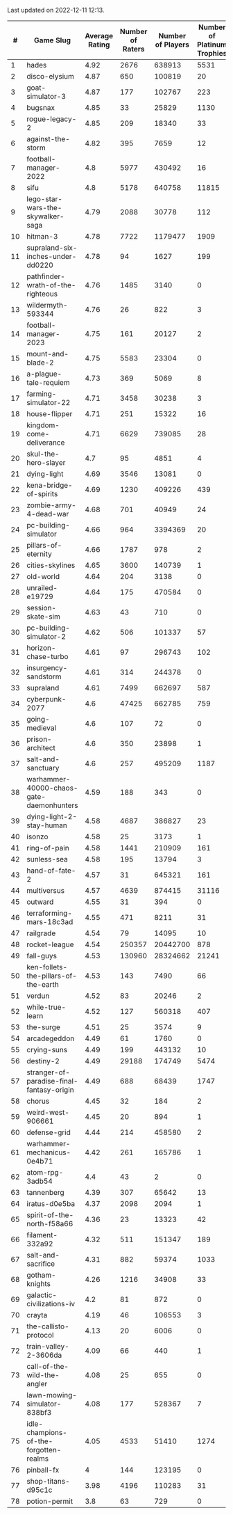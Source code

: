 Last updated on 2022-12-11 12:13.


|#|Game Slug|Average Rating|Number of Raters|Number of Players|Number of Platinum Trophies|Max Rarity (%)|
|---|---|---|---|---|---|---|
|1|hades|4.92|2676|638913|5531|89|
|2|disco-elysium|4.87|650|100819|20|28|
|3|goat-simulator-3|4.87|177|102767|223|91|
|4|bugsnax|4.85|33|25829|1130|97|
|5|rogue-legacy-2|4.85|209|18340|33|1|
|6|against-the-storm|4.82|395|7659|12|31|
|7|football-manager-2022|4.8|5977|430492|16|49|
|8|sifu|4.8|5178|640758|11815|96|
|9|lego-star-wars-the-skywalker-saga|4.79|2088|30778|112|98|
|10|hitman-3|4.78|7722|1179477|1909|48|
|11|supraland-six-inches-under-dd0220|4.78|94|1627|199|99|
|12|pathfinder-wrath-of-the-righteous|4.76|1485|3140|0|44|
|13|wildermyth-593344|4.76|26|822|3|6|
|14|football-manager-2023|4.75|161|20127|2|80|
|15|mount-and-blade-2|4.75|5583|23304|0|12|
|16|a-plague-tale-requiem|4.73|369|5069|8|92|
|17|farming-simulator-22|4.71|3458|30238|3|79|
|18|house-flipper|4.71|251|15322|16|93|
|19|kingdom-come-deliverance|4.71|6629|739085|28|30|
|20|skul-the-hero-slayer|4.7|95|4851|4|96|
|21|dying-light|4.69|3546|13081|0|96|
|22|kena-bridge-of-spirits|4.69|1230|409226|439|94|
|23|zombie-army-4-dead-war|4.68|701|40949|24|67|
|24|pc-building-simulator|4.66|964|3394369|20|48|
|25|pillars-of-eternity|4.66|1787|978|2|80|
|26|cities-skylines|4.65|3600|140739|1|73|
|27|old-world|4.64|204|3138|0|85|
|28|unrailed-e19729|4.64|175|470584|0|5|
|29|session-skate-sim|4.63|43|710|0|27|
|30|pc-building-simulator-2|4.62|506|101337|57|75|
|31|horizon-chase-turbo|4.61|97|296743|102|84|
|32|insurgency-sandstorm|4.61|314|244378|0|6|
|33|supraland|4.61|7499|662697|587|99|
|34|cyberpunk-2077|4.6|47425|662785|759|63|
|35|going-medieval|4.6|107|72|0|81|
|36|prison-architect|4.6|350|23898|1|34|
|37|salt-and-sanctuary|4.6|257|495209|1187|83|
|38|warhammer-40000-chaos-gate-daemonhunters|4.59|188|343|0|17|
|39|dying-light-2-stay-human|4.58|4687|386827|23|1|
|40|isonzo|4.58|25|3173|1|60|
|41|ring-of-pain|4.58|1441|210909|161|96|
|42|sunless-sea|4.58|195|13794|3|37|
|43|hand-of-fate-2|4.57|31|645321|161|72|
|44|multiversus|4.57|4639|874415|31116|77|
|45|outward|4.55|31|394|0|76|
|46|terraforming-mars-18c3ad|4.55|471|8211|31|56|
|47|railgrade|4.54|79|14095|10|98|
|48|rocket-league|4.54|250357|20442700|878|76|
|49|fall-guys|4.53|130960|28324662|21241|6|
|50|ken-follets-the-pillars-of-the-earth|4.53|143|7490|66|48|
|51|verdun|4.52|83|20246|2|74|
|52|while-true-learn|4.52|127|560318|407|93|
|53|the-surge|4.51|25|3574|9|94|
|54|arcadegeddon|4.49|61|1760|0|93|
|55|crying-suns|4.49|199|443132|10|65|
|56|destiny-2|4.49|29188|174749|5474|95|
|57|stranger-of-paradise-final-fantasy-origin|4.49|688|68439|1747|98|
|58|chorus|4.45|32|184|2|86|
|59|weird-west-906661|4.45|20|894|1|82|
|60|defense-grid|4.44|214|458580|2|80|
|61|warhammer-mechanicus-0e4b71|4.42|261|165786|1|24|
|62|atom-rpg-3adb54|4.4|43|2|0|100|
|63|tannenberg|4.39|307|65642|13|87|
|64|iratus-d0e5ba|4.37|2098|2094|1|86|
|65|spirit-of-the-north-f58a66|4.36|23|13323|42|62|
|66|filament-332a92|4.32|511|151347|189|93|
|67|salt-and-sacrifice|4.31|882|59374|1033|91|
|68|gotham-knights|4.26|1216|34908|33|4|
|69|galactic-civilizations-iv|4.2|81|872|0|85|
|70|crayta|4.19|46|106553|3|23|
|71|the-callisto-protocol|4.13|20|6006|0|94|
|72|train-valley-2-3606da|4.09|66|440|1|88|
|73|call-of-the-wild-the-angler|4.08|25|655|0|89|
|74|lawn-mowing-simulator-838bf3|4.08|177|528367|7|87|
|75|idle-champions-of-the-forgotten-realms|4.05|4533|51410|1274|7|
|76|pinball-fx|4|144|123195|0|86|
|77|shop-titans-d95c1c|3.98|4196|110283|31|98|
|78|potion-permit|3.8|63|729|0|98|
